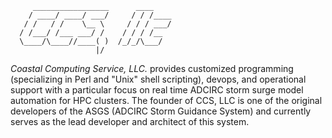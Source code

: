          _________________      ____
        / ____/ ____/ ___/     / / /____
       / /   / /    \__ \     / / / ___/
      / /___/ /___ ___/ /    / / / /__  
      \____/\____//____( )  /_/_/\___/  
                       |/  
                 
*Coastal Computing Service, LLC.* provides customized programming (specializing in Perl and "Unix" shell scripting), devops, and operational support with a particular focus on real time ADCIRC storm surge model automation for HPC clusters. The founder of CCS, LLC is one of the original developers of the ASGS (ADCIRC Storm Guidance System) and currently serves as the lead developer and architect of this system.
